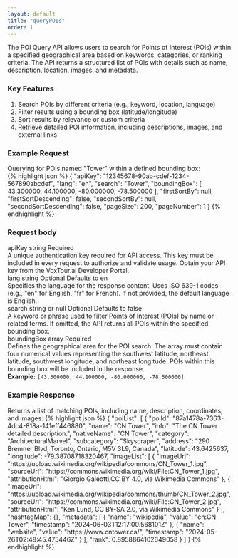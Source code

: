 ```yaml
---
layout: default
title: "queryPOIs"
order: 1
---
```


<div>The POI Query API allows users to search for Points of Interest (POIs) within a specified geographical area based on keywords, categories, or ranking criteria. The API returns a structured list of POIs with details such as name, description, location, images, and metadata.</div>
<h3>Key Features</h3>
<ol>
<li>Search POIs by different criteria (e.g., keyword, location, language)</li>
<li>Filter results using a bounding box (latitude/longitude)</li>
<li>Sort results by relevance or custom criteria</li>
<li>Retrieve detailed POI information, including descriptions, images, and external links</li>
</ol>
<h3>Example Request</h3>
<div>Querying for POIs named "Tower" within a defined bounding box:</div>
{% highlight json %}
{
   "apiKey": "12345678-90ab-cdef-1234-567890abcdef",
   "lang": "en",
   "search": "Tower",
   "boundingBox": [
       43.300000,
       44.100000,
       -80.000000,
       -78.500000
   ],
   "firstSortBy": null,
   "firstSortDescending": false,
   "secondSortBy": null,
   "secondSortDescending": false,
   "pageSize": 200,
   "pageNumber": 1
}
{% endhighlight %}
<h3>Request body</h3>
<div class="request-vars">
    <span class="request-var-name">apiKey</span> 
    <span class="request-var-type">string</span> 
    <span class="request-var-required">Required</span>
</div>
<div class="request-vars-description">A unique authentication key required for API access. This key must be included in every request to authorize and validate usage. Obtain your API key from the VoxTour.ai Developer Portal.</div>
<div class="request-vars">
    <span class="request-var-name">lang</span> 
    <span class="request-var-type">string</span> 
    <span class="request-var-optional">Optional</span>
    <span class="request-var-defaults">Defaults to en</span>
</div>
<div class="request-vars-description">
    Specifies the language for the response content. Uses ISO 639-1 codes (e.g., "en" for English, "fr" for French). If not provided, the default language is English.
</div>
<div class="request-vars">
    <span class="request-var-name">search</span> 
    <span class="request-var-type">string or null</span> 
    <span class="request-var-optional">Optional</span>
    <span class="request-var-defaults">Defaults to false</span>
</div>
<div class="request-vars-description">
    A keyword or phrase used to filter Points of Interest (POIs) by name or related terms. If omitted, the API returns all POIs within the specified bounding box.
</div>
<div class="request-vars">
    <span class="request-var-name">boundingBox</span> 
    <span class="request-var-type">array</span> 
    <span class="request-var-required">Required</span>
</div>
<div class="request-vars-description">
    Defines the geographical area for the POI search. The array must contain four numerical values representing the southwest latitude, northeast latitude, southwest longitude, and northeast longitude. POIs within this bounding box will be included in the response.
    <br><strong>Example:</strong> <code>[43.300000, 44.100000, -80.000000, -78.500000]</code>
</div>

<h3>Example Response</h3>
Returns a list of matching POIs, including name, description, coordinates, and images:
{% highlight json %}
{
    "poiList": [
    {
    "poiId": "87a1478a-7363-4dc4-818a-141eff446880",
    "name": "CN Tower",
    "info": "The CN Tower detailed description.",
    "nativeName": "CN Tower",
    "category": "ArchitecturalMarvel",
    "subcategory": "Skyscraper",
    "address": "290 Bremner Blvd, Toronto, Ontario, M5V 3L9, Canada",
    "latitude": 43.6425637,
    "longitude": -79.38708718320467,
    "imageList": [
        {
            "imageUrl": "https://upload.wikimedia.org/wikipedia/commons/CN_Tower_1.jpg",
            "sourceUrl": "https://commons.wikimedia.org/wiki/File:CN_Tower_1.jpg",
            "attributionHtml": "Giorgio Galeotti,CC BY 4.0, via Wikimedia Commons"
        },
        {
            "imageUrl": "https://upload.wikimedia.org/wikipedia/commons/thumb/CN_Tower_2.jpg",
            "sourceUrl": "https://commons.wikimedia.org/wiki/File:CN_Tower_2.jpg",
            "attributionHtml": "Ken Lund, CC BY-SA 2.0, via Wikimedia Commons"
        }
    ],
    "hashtagMap": {},
    "metadata": [
        {
        "name": "wikipedia",
        "value": "en:CN Tower",
        "timestamp": "2024-06-03T12:17:00.568101Z"
        },
        {
        "name": "website",
        "value": "https://www.cntower.ca/",
        "timestamp": "2024-05-26T02:48:45.475446Z"
        }
        ],
        "rank": 0.8958864102649058
        }
    ]
}
{% endhighlight %}